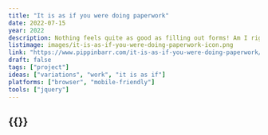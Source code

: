 ```yaml
---
title: "It is as if you were doing paperwork"
date: 2022-07-15
year: 2022
description: Nothing feels quite as good as filling out forms! Am I right?! Choose any pen you want and get to it! Check boxes! Sign your name! Calculate numbers! Sigh loudly and scratch your neck! It's all the action of the non-digital office environment in the discomfort of your own home!
listimage: images/it-is-as-if-you-were-doing-paperwork-icon.png
link: "https://www.pippinbarr.com/it-is-as-if-you-were-doing-paperwork/info"
draft: false
tags: ["project"]
ideas: ["variations", "work", "it is as if"]
platforms: ["browser", "mobile-friendly"]
tools: ["jquery"]
---
```


## {{<param title >}}
